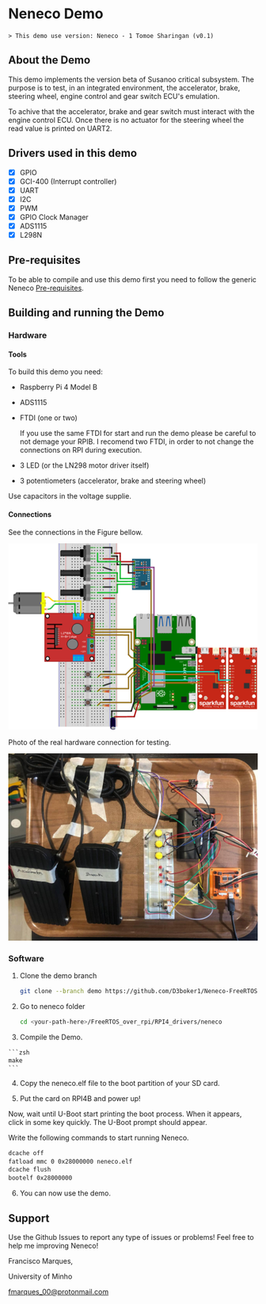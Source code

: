 # Neneco Demo

    > This demo use version: Neneco - 1 Tomoe Sharingan (v0.1)


## About the Demo

This demo implements the version beta of Susanoo critical subsystem. The purpose is to test, in an integrated environment, the accelerator, brake, steering wheel, engine control and gear switch ECU's emulation.

To achive that the accelerator, brake and gear switch must interact with the engine control ECU. Once there is no actuator for the steering wheel the read value is printed on UART2.

## Drivers used in this demo

-  [X] GPIO
-  [X] GCI-400 (Interrupt controller) 
-  [X] UART
-  [X] I2C
-  [X] PWM
-  [X] GPIO Clock Manager
-  [X] ADS1115 
-  [X] L298N 

## 

## Pre-requisites

To be able to compile and use this demo first you need to follow the generic Neneco [Pre-requisites](https://github.com/D3boker1/Neneco-FreeRTOS-On-RPI4B/tree/main).

## Building and running the Demo

### Hardware

#### Tools
To build this demo you need:

* Raspberry Pi 4 Model B
* ADS1115
* FTDI (one or two)

    If you use the same FTDI for start and run the demo please be careful to not demage your RPIB. I recomend two FTDI, in order to not change the connections on RPI during execution.
* 3 LED (or the LN298 motor driver itself)
* 3 potentiometers (accelerator, brake and steering wheel)

Use capacitors in the voltage supplie.

#### Connections

See the connections in the Figure bellow.

![Connection Layout](./assets/demo_connection_bb.png "Demo hardware conncetion layout")

Photo of the real hardware connection for testing.

![Real Connection Layout](./assets/real-hardware.jpg "Demo real hardware conncetion layout")

### Software

1. Clone the demo branch

    ```zsh
    git clone --branch demo https://github.com/D3boker1/Neneco-FreeRTOS-On-RPI4B.git
    ```

2. Go to neneco folder

    ```zsh
    cd <your-path-here>/FreeRTOS_over_rpi/RPI4_drivers/neneco
    ```

3.   Compile the Demo. 

    ```zsh
    make
    ```
    
4. Copy the neneco.elf file to the boot partition of your SD card.

5. Put the card on RPI4B and power up!

Now, wait until U-Boot start printing the boot process. When it appears, click in some key quickly. The U-Boot prompt should appear.

Write the following commands to start running Neneco.

```zsh
dcache off
fatload mmc 0 0x28000000 neneco.elf
dcache flush
bootelf 0x28000000
```

6. You can now use the demo.

## Support

Use the Github Issues to report any type of issues or problems! Feel free to help me improving Neneco!

Francisco Marques,

University of Minho

<fmarques_00@protonmail.com>
